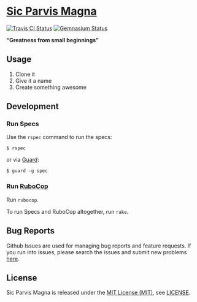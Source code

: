[Sic Parvis Magna]
==================

[![Travis CI Status][Travis CI Status]][Travis CI]
[![Gemnasium Status][Gemnasium Status]][Gemnasium]

**“Greatness from small beginnings”**

Usage
-----

1. Clone it
2. Give it a name
3. Create something awesome

Development
-----------

### Run Specs

Use the `rspec` command to run the specs:

```
$ rspec
```

or via [Guard]:

```
$ guard -g spec
```

### Run [RuboCop]

Run `rubocop`.

To run Specs and RuboCop altogether, run `rake`.

Bug Reports
-----------

Github Issues are used for managing bug reports and feature requests. If you run into issues, please search the issues
and submit new problems [here].

License
-------

Sic Parvis Magna is released under the [MIT License (MIT)], see [LICENSE].

[Gemnasium]: https://gemnasium.com/bitaculous/sic_parvis_magna "Sic Parvis Magna at Gemnasium"
[Gemnasium Status]: https://img.shields.io/gemnasium/bitaculous/sic_parvis_magna.svg?style=flat "Gemnasium Status"
[Guard]: http://guardgem.org "A command line tool to easily handle events on file system modifications."
[here]: https://github.com/bitaculous/sic_parvis_magna/issues "Github Issues"
[LICENSE]: https://raw.githubusercontent.com/bitaculous/sic_parvis_magna/master/LICENSE "License"
[MIT License (MIT)]: http://opensource.org/licenses/MIT "The MIT License (MIT)"
[RuboCop]: https://github.com/bbatsov/rubocop "A Ruby static code analyzer, based on the community Ruby style guide."
[Sic Parvis Magna]: https://bitaculous.github.io/sic_parvis_magna/ "“Greatness from small beginnings”"
[Travis CI]: https://travis-ci.org/bitaculous/sic_parvis_magna "Sic Parvis Magna at Travis CI"
[Travis CI Status]: https://img.shields.io/travis/bitaculous/sic_parvis_magna.svg?style=flat "Travis CI Status"